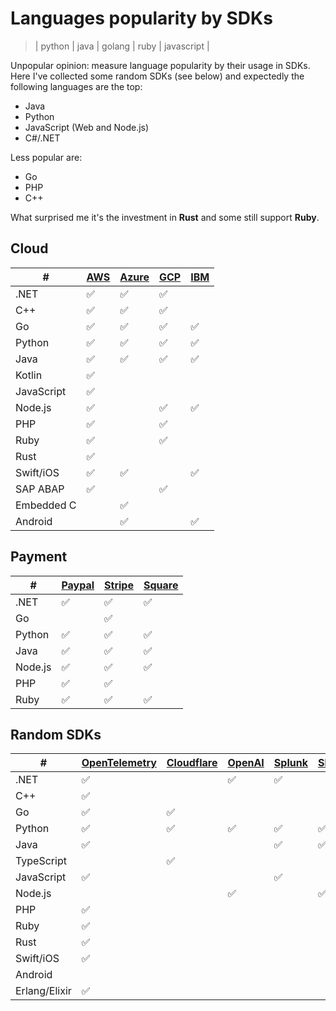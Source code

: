 # Languages popularity by SDKs
> | python | java | golang | ruby | javascript | 

Unpopular opinion: measure language popularity by their usage in SDKs.
Here I've collected some random SDKs (see below) and expectedly the following languages are the top:

- Java
- Python
- JavaScript (Web and Node.js)
- C#/.NET

Less popular are:

- Go
- PHP
- C++

What surprised me it's the investment in **Rust** and some still support **Ruby**.

## Cloud

| #             | [AWS] | [Azure] | [GCP] | [IBM] |
| ------------- | ----- | ------- | ----- | --- |
| .NET          | ✅     | ✅      | ✅     |     |
| C++           | ✅     | ✅      | ✅     |     |
| Go            | ✅     | ✅      | ✅     | ✅   |
| Python        | ✅     | ✅      | ✅     | ✅   |
| Java          | ✅     | ✅      | ✅     | ✅   |
| Kotlin        | ✅     |         |       |     |
| JavaScript    | ✅     |         |       |     |
| Node.js       | ✅     |         | ✅     | ✅   |
| PHP           | ✅     |         | ✅     |     |
| Ruby          | ✅     |         | ✅     |     |
| Rust          | ✅     |         |       |     |
| Swift/iOS     | ✅     | ✅      |       | ✅   |
| SAP ABAP      | ✅     |         | ✅     |     |
| Embedded C    |        | ✅       |       |     |
| Android       |        | ✅       |       | ✅   |

## Payment

| #       | [Paypal] | [Stripe] | [Square] |
| ------- | -------- | -------- | ------ |
| .NET    | ✅        | ✅        | ✅      |
| Go      |          | ✅        |        |
| Python  | ✅        | ✅        | ✅      |
| Java    | ✅        | ✅        | ✅      |
| Node.js | ✅        | ✅        | ✅      |
| PHP     | ✅        | ✅        |        |
| Ruby    | ✅        | ✅        | ✅      |

## Random SDKs

| #             | [OpenTelemetry] | [Cloudflare] | [OpenAI] | [Splunk] | [Slack] | [Twilio] |
| ------------- | --------------- | ------------ | ------ | ------ | ----- | ------ |
| .NET          | ✅               |              | ✅      | ✅      |       | ✅      |
| C++           | ✅               |              |        |        |       |        |
| Go            | ✅               | ✅            |        |        |       | ✅      |
| Python        | ✅               | ✅            | ✅      | ✅      | ✅     | ✅      |
| Java          | ✅               |              |        | ✅      | ✅     | ✅      |
| TypeScript    |                 | ✅            |        |        |       |        |
| JavaScript    | ✅               |              |        | ✅      |       | ✅      |
| Node.js       |                 |              | ✅      |        | ✅     | ✅      |
| PHP           | ✅               |              |        |        |       | ✅      |
| Ruby          | ✅               |              |        |        |       | ✅      |
| Rust          | ✅               |              |        |        |       |        |
| Swift/iOS     | ✅               |              |        |        |       | ✅      |
| Android       |                 |              |        |        |       | ✅      |
| Erlang/Elixir | ✅               |              |        |        |       |        |


[AWS]: https://aws.amazon.com/developer/tools/
[Azure]: https://azure.github.io/azure-sdk/
[GCP]: https://cloud.google.com/sdk
[Paypal]: https://developer.paypal.com/studio/checkout/standard/integrate
[Stripe]: https://docs.stripe.com/sdks
[OpenTelemetry]: https://opentelemetry.io/status/
[IBM]: https://github.com/IBM/ibm-cloud-sdk-common
[Cloudflare]: https://developers.cloudflare.com/fundamentals/api/reference/sdks/
[OpenAI]: https://platform.openai.com/docs/libraries
[Splunk]: https://dev.splunk.com/enterprise/docs/devtools/
[Square]: https://developer.squareup.com/docs/sdks
[Slack]: https://tools.slack.dev
[Twilio]:  https://www.twilio.com/docs/libraries
